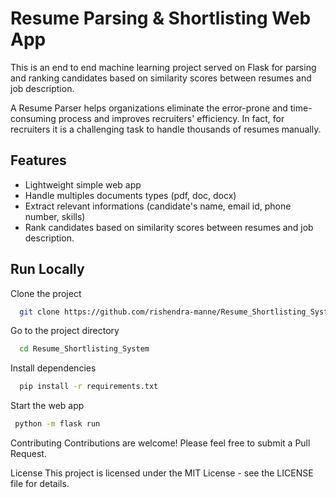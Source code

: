 
# Resume Parsing & Shortlisting Web App

This is an end to end machine learning project served on Flask for parsing and ranking candidates based on similarity scores between resumes and job description.

A Resume Parser helps organizations eliminate the error-prone and time-consuming process and improves recruiters' efficiency. 
In fact, for recruiters it is a challenging task to handle thousands of resumes manually.
## Features

- Lightweight simple web app
- Handle multiples documents types (pdf, doc, docx)
- Extract relevant informations (candidate's name, email id, phone number, skills)
- Rank candidates based on similarity scores between resumes and job description.


## Run Locally

Clone the project

```bash
  git clone https://github.com/rishendra-manne/Resume_Shortlisting_System.git
```

Go to the project directory

```bash
  cd Resume_Shortlisting_System
```

Install dependencies

```bash
  pip install -r requirements.txt
```

Start the web app

```bash
 python -m flask run
```
Contributing
Contributions are welcome! Please feel free to submit a Pull Request.

License
This project is licensed under the MIT License - see the LICENSE file for details.





